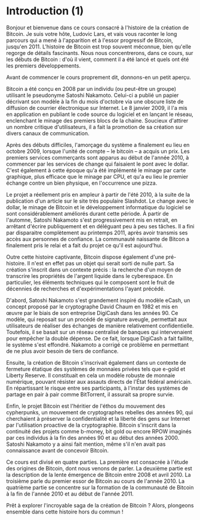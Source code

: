 # Introduction (1)

Bonjour et bienvenue dans ce cours consacré à l'histoire de la création de Bitcoin. Je suis votre hôte, Ludovic Lars, et vais vous raconter le long parcours qui a mené à l'apparition et à l'essor progressif de Bitcoin, jusqu'en 2011. L'histoire de Bitcoin est trop souvent méconnue, bien qu'elle regorge de détails fascinants. Nous nous concentrerons, dans ce cours, sur les débuts de Bitcoin : d'où il vient, comment il a été lancé et quels ont été les premiers développements.

Avant de commencer le cours proprement dit, donnons-en un petit aperçu.

Bitcoin a été conçu en 2008 par un individu (ou peut-être un groupe) utilisant le pseudonyme Satoshi Nakamoto. Celui-ci a publié un papier décrivant son modèle à la fin du mois d'octobre via une obscure liste de diffusion de courrier électronique sur Internet. Le 8 janvier 2009, il l'a mis en application en publiant le code source du logiciel et en lançant le réseau, enclenchant le minage des premiers blocs de la chaine. Soucieux d'attirer un nombre critique d'utilisateurs, il a fait la promotion de sa création sur divers canaux de communication.

Après des débuts difficiles, l'amorçage du système a finalement eu lieu en octobre 2009, lorsque l'unité de compte – le bitcoin – a acquis un prix. Les premiers services commerçants sont apparus au début de l'année 2010, à commencer par les services de change qui faisaient le pont avec le dollar. C'est également à cette époque qu'a été implémenté le minage par carte graphique, plus efficace que le minage par CPU, et qu'a eu lieu le premier échange contre un bien physique, en l'occurrence une pizza.

Le projet a réellement pris en ampleur à partir de l'été 2010, à la suite de la publication d'un article sur le site très populaire Slashdot. Le change avec le dollar, le minage de Bitcoin et le développement informatique du logiciel se sont considérablement améliorés durant cette période. À partir de l'automne, Satoshi Nakamoto s'est progressivement mis en retrait, en arrêtant d'écrire publiquement et en déléguant peu à peu ses tâches. Il a fini par disparaitre complètement au printemps 2011, après avoir transmis ses accès aux personnes de confiance. La communauté naissante de Bitcon a finalement pris le relai et a fait du projet ce qu'il est aujourd'hui.

Outre cette histoire captivante, Bitcoin dispose également d'une pré-histoire. Il n'est en effet pas un objet qui serait sorti de nulle part. Sa création s'inscrit dans un contexte précis : la recherche d'un moyen de transcrire les propriétés de l'argent liquide dans le cyberespace. En particulier, les éléments techniques qui le composent sont le fruit de décennies de recherches et d'expérimentations l'ayant précédé.

D'abord, Satoshi Nakamoto s'est grandement inspiré du modèle eCash, un concept proposé par le cryptographe David Chaum en 1982 et mis en œuvre par le biais de son entreprise DigiCash dans les années 90. Ce modèle, qui reposait sur un procédé de signature aveugle, permettait aux utilisateurs de réaliser des échanges de manière relativement confidentielle. Toutefois, il se basait sur un réseau centralisé de banques qui intervenaient pour empêcher la double dépense. De ce fait, lorsque DigiCash a fait faillite, le système s'est effondré. Nakamoto a corrigé ce problème en permettant de ne plus avoir besoin de tiers de confiance.

Ensuite, la création de Bitcoin s'inscrivait également dans un contexte de fermeture étatique des systèmes de monnaies privées tels que e-gold et Liberty Reserve. Il constituait en cela un modèle robuste de monnaie numérique, pouvant résister aux assauts directs de l'État fédéral américain. En répartissant le risque entre ses participants, à l'instar des systèmes de partage en pair à pair comme BitTorrent, il assurait sa propre survie.

Enfin, le projet Bitcoin est l'héritier de l'éthos du mouvement des cypherpunks, un mouvement de cryptographes rebelles des années 90, qui cherchaient à préserver la confidentialité et la liberté des gens sur Internet par l'utilisation proactive de la cryptographie. Bitcoin s'inscrit dans la continuité des projets comme b-money, bit gold ou encore RPOW imaginés par ces individus à la fin des années 90 et au début des années 2000. Satoshi Nakamoto y a ainsi fait mention, même s'il n'en avait pas connaissance avant de concevoir Bitcoin.

Ce cours est divisé en quatre parties. La première est consacrée à l'étude des origines de Bitcoin, dont nous venons de parler. La deuxième partie est la description de la lente émergence de Bitcoin entre 2008 et avril 2010. La troisième parle du premier essor de Bitcoin au cours de l'année 2010. La quatrième partie se concentre sur la formation de la communauté de Bitcoin à la fin de l'année 2010 et au début de l'année 2011.

Prêt à explorer l'incroyable saga de la création de Bitcoin ? Alors, plongeons ensemble dans cette histoire hors du commun !

